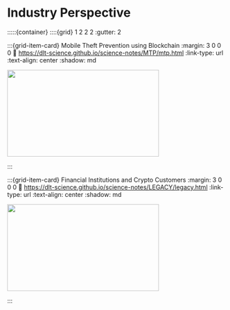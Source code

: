 # Industry Perspective

:::::{container}
::::{grid} 1 2 2 2
:gutter: 2

:::{grid-item-card} Mobile Theft Prevention using Blockchain
:margin: 3 0 0 0
:link: https://dlt-science.github.io/science-notes/MTP/mtp.html
:link-type: url
:text-align: center
:shadow: md

<img src= "https://media.licdn.com/dms/image/D5612AQHwpk-_b-vlTA/article-cover_image-shrink_720_1280/0/1685459895359?e=2147483647&v=beta&t=hB8oX_bsH9bys50W5lJ4PRRxmxmf7BZhuU80vbBzRn8" width="350px" height="200px">


:::



:::{grid-item-card} Financial Institutions and Crypto Customers
:margin: 3 0 0 0
:link: https://dlt-science.github.io/science-notes/LEGACY/legacy.html
:link-type: url
:text-align: center
:shadow: md


<img src= "https://finbold.com/app/uploads/2023/03/Over-1200-German-banks-can-now-offer-Bitcoin-trading-to-their-retail-customers-1.jpg" width="350px" height="200px">


:::
